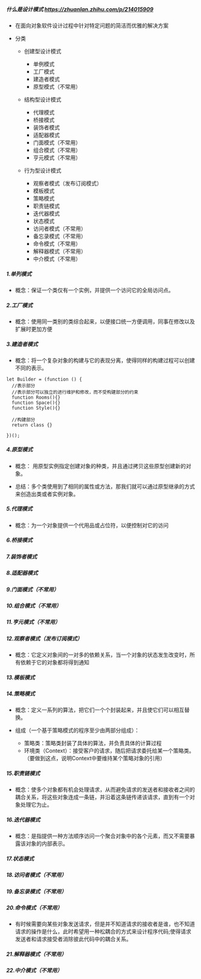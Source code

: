 ##### 什么是设计模式 https://zhuanlan.zhihu.com/p/214015909
- 在面向对象软件设计过程中针对特定问题的简洁而优雅的解决方案

- 分类
  - 创建型设计模式
    -  单例模式
    -  工厂模式
    -  建造者模式
    -  原型模式（不常用）

  - 结构型设计模式
    - 代理模式
    - 桥接模式
    - 装饰者模式
    - 适配器模式
    - 门面模式（不常用）
    - 组合模式（不常用）
    - 亨元模式（不常用）
       
  - 行为型设计模式
    - 观察者模式（发布订阅模式）
    - 模板模式
    - 策略模式
    - 职责链模式
    - 迭代器模式
    - 状态模式
    - 访问者模式（不常用）
    - 备忘录模式（不常用）
    - 命令模式（不常用）
    - 解释器模式（不常用）
    - 中介模式（不常用）


##### 1.单列模式
- 概念：保证一个类仅有一个实例，并提供一个访问它的全局访问点。

##### 2.工厂模式
- 概念：使用同一类别的类综合起来，以便接口统一方便调用，同事在修改以及扩展时更加方便

##### 3.建造者模式
- 概念：将一个复杂对象的构建与它的表现分离，使得同样的构建过程可以创建不同的表示。

```
let Builder = (function () {
  //表示部分
  //表示部分可以独立的进行维护和修改，而不受构建部分的约束
  function Rooms(){}
  function Space(){}
  function Style(){}

  //构建部分
  return class {}

})();

```

##### 4.原型模式
- 概念： 用原型实例指定创建对象的种类，并且通过拷贝这些原型创建新的对象。

- 总结：多个类使用到了相同的属性或方法，那我们就可以通过原型继承的方式来创造出类或者实例对象。


##### 5.代理模式
- 概念：为一个对象提供一个代用品或占位符，以便控制对它的访问

##### 6.桥接模式

##### 7.装饰者模式

##### 8.适配器模式

##### 9.门面模式（不常用）

##### 10.组合模式（不常用）

##### 11.亨元模式（不常用）

##### 12.观察者模式（发布订阅模式）
- 概念：它定义对象间的一对多的依赖关系，当一个对象的状态发生改变时，所有依赖于它的对象都将得到通知

##### 13.模板模式

##### 14.策略模式
- 概念：定义一系列的算法，把它们一个个封装起来，并且使它们可以相互替换。

- 组成（一个基于策略模式的程序至少由两部分组成）：
  - 策略类：策略类封装了具体的算法，并负责具体的计算过程
  - 环境类（Context）：接受客户的请求，随后把请求委托给某一个策略类。（要做到这点，说明Context中要维持某个策略对象的引用）

##### 15.职责链模式
- 概念：使多个对象都有机会处理请求，从而避免请求的发送者和接收者之间的耦合关系，将这些对象连成一条链，并沿着这条链传递该请求，直到有一个对象处理它为止。

##### 16.迭代器模式
- 概念：是指提供一种方法顺序访问一个聚合对象中的各个元素，而又不需要暴露该对象的内部表示。

##### 17.状态模式
##### 18.访问者模式（不常用）
##### 19.备忘录模式（不常用）
##### 20.命令模式（不常用）
- 有时候需要向某些对象发送请求，但是并不知道请求的接收者是谁，也不知道请求的操作是什么，此时希望用一种松耦合的方式来设计程序代码;使得请求发送者和请求接受者消除彼此代码中的耦合关系。

##### 21.解释器模式（不常用）
##### 22.中介模式（不常用）






